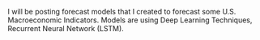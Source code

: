 I will be posting forecast models that I created to forecast some U.S. Macroeconomic Indicators. Models are using Deep Learning Techniques, Recurrent Neural Network (LSTM). 
